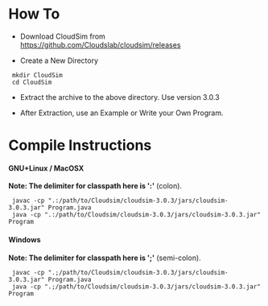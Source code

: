 # How To

* Download CloudSim from https://github.com/Cloudslab/cloudsim/releases

* Create a New Directory

```
 mkdir CloudSim
 cd CloudSim
```

* Extract the archive to the above directory. Use version 3.0.3

* After Extraction, use an Example or Write your Own Program.


# Compile Instructions

#### GNU+Linux / MacOSX

**Note: The delimiter for classpath here is ':'** (colon).


```
 javac -cp ".:/path/to/Cloudsim/cloudsim-3.0.3/jars/cloudsim-3.0.3.jar" Program.java
 java -cp ".:/path/to/Cloudsim/cloudsim-3.0.3/jars/cloudsim-3.0.3.jar" Program
```


#### Windows

**Note: The delimiter for classpath here is ';'** (semi-colon).

```
 javac -cp ".;/path/to/Cloudsim/cloudsim-3.0.3/jars/cloudsim-3.0.3.jar" Program.java
 java -cp ".;/path/to/Cloudsim/cloudsim-3.0.3/jars/cloudsim-3.0.3.jar" Program
```
